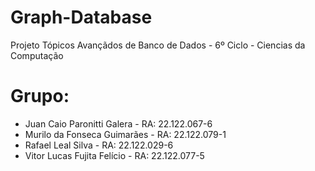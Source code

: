 # Graph-Database
Projeto Tópicos Avançãdos de Banco de Dados - 6º Ciclo - Ciencias da Computação
<br>

# Grupo:

 - Juan Caio Paronitti Galera - RA: 22.122.067-6
 - Murilo da Fonseca Guimarães - RA: 22.122.079-1
 - Rafael Leal Silva - RA: 22.122.029-6
 - Vitor Lucas Fujita Felício - RA: 22.122.077-5



